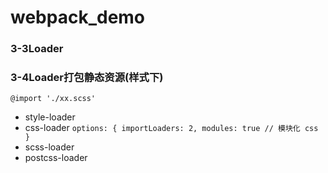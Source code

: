 # webpack_demo
### 3-3Loader
### 3-4Loader打包静态资源(样式下)
`@import './xx.scss'`
- style-loader
- css-loader
    `options: {
        importLoaders: 2,
        modules: true // 模块化 css
    }`
- scss-loader
- postcss-loader